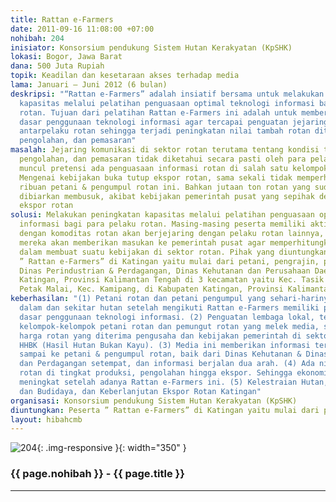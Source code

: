 ```yaml
---
title: Rattan e-Farmers
date: 2011-09-16 11:08:00 +07:00
nohibah: 204
inisiator: Konsorsium pendukung Sistem Hutan Kerakyatan (KpSHK)
lokasi: Bogor, Jawa Barat
dana: 500 Juta Rupiah
topik: Keadilan dan kesetaraan akses terhadap media
lama: Januari – Juni 2012 (6 bulan)
deskripsi: "“Rattan e-Farmers” adalah insiatif bersama untuk melakukan peningkatan
  kapasitas melalui pelatihan penguasaan optimal teknologi informasi bagi para pelaku
  rotan. Tujuan dari pelatihan Rattan e-Farmers ini adalah untuk memberikan pengetahuan
  dasar penggunaan teknologi informasi agar tercapai penguatan jejaring komunikasi
  antarpelaku rotan sehingga terjadi peningkatan nilai tambah rotan ditingkat produksi,
  pengolahan, dan pemasaran"
masalah: Jejaring komunikasi di sektor rotan terutama tentang kondisi terkini produksi,
  pengolahan, dan pemasaran tidak diketahui secara pasti oleh para pelaku sektor sehingga
  muncul pretensi ada penguasaan informasi rotan di salah satu kelompok pelaku rotan.
  Mengenai kebijakan buka tutup ekspor rotan, sama sekali tidak memperhitungkan nasib
  ribuan petani & pengumpul rotan ini. Bahkan jutaan ton rotan yang sudah dikumpulkan
  dibiarkan membusuk, akibat kebijakan pemerintah pusat yang sepihak dengan menutup
  ekspor rotan
solusi: Melakukan peningkatan kapasitas melalui pelatihan penguasaan optimal teknologi
  informasi bagi para pelaku rotan. Masing-masing peserta memiliki aktivitas terkait
  dengan komoditas rotan akan berjejaring dengan pelaku rotan lainnya, melalui media
  mereka akan memberikan masukan ke pemerintah pusat agar memperhitungkan nasib mereka
  dalam membuat suatu kebijakan di sektor rotan. Pihak yang diuntungkan adalah peserta
  ” Rattan e-Farmers” di Katingan yaitu mulai dari petani, pengrajin, pedagang (pengumpul),
  Dinas Perindustrian & Perdagangan, Dinas Kehutanan dan Perusahaan Daerah Kabupaten
  Katingan, Provinsi Kalimantan Tengah di 3 kecamatan yaitu Kec. Tasik Payawan, Kec.
  Petak Malai, Kec. Kamipang, di Kabupaten Katingan, Provinsi Kalimantan Tengah
keberhasilan: "(1) Petani rotan dan petani pengumpul yang sehari-harinya berada di
  dalam dan sekitar hutan setelah mengikuti Rattan e-Farmers memiliki pengetahuan
  dasar penggunaan teknologi informasi. (2) Penguatan lembaga lokal, terbentuknya
  kelompok-kelompok petani rotan dan pemungut rotan yang melek media, seperti mengetahui
  harga rotan yang diterima pengusaha dan kebijakan pemerintah di sektor rotan dan
  HHBK (Hasil Hutan Bukan Kayu). (3) Media ini memberikan informasi terbuka dan langsung
  sampai ke petani & pengumpul rotan, baik dari Dinas Kehutanan & Dinas Perindustrian
  dan Perdagangan setempat, dan informasi berjalan dua arah. (4) Ada nilai tambah
  rotan di tingkat produksi, pengolahan hingga ekspor. Sehingga ekonomi masyarkat
  meningkat setelah adanya Rattan e-Farmers ini. (5) Kelestraian Hutan, Rotan Alam
  dan Budidaya, dan Keberlanjutan Ekspor Rotan Katingan"
organisasi: Konsorsium pendukung Sistem Hutan Kerakyatan (KpSHK)
diuntungkan: Peserta ” Rattan e-Farmers” di Katingan yaitu mulai dari petani, pengrajin, pedagang (pengumpul), Dinas Perindustrian & Perdagangan, Dinas Kehutanan dan Perusahaan Daerah Kabupaten Katingan, Provinsi Kalimantan Tengah di 3 kecamatan yaitu Kec. Tasik Payawan, Kec. Petak Malai, Kec. Kamipang, di Kabupaten Katingan, Provinsi Kalimantan Tengah
layout: hibahcmb
---
```


![204](/static/img/hibahcmb/204.png){: .img-responsive }{: width="350" }

### {{ page.nohibah }} - {{ page.title }}

---
